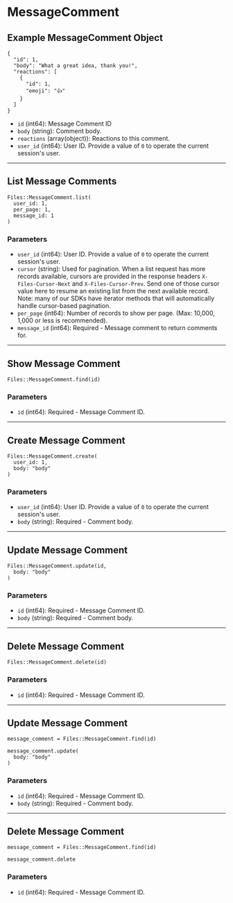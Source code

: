 # MessageComment

## Example MessageComment Object

```
{
  "id": 1,
  "body": "What a great idea, thank you!",
  "reactions": [
    {
      "id": 1,
      "emoji": "👍"
    }
  ]
}
```

* `id` (int64): Message Comment ID
* `body` (string): Comment body.
* `reactions` (array(object)): Reactions to this comment.
* `user_id` (int64): User ID.  Provide a value of `0` to operate the current session's user.


---

## List Message Comments

```
Files::MessageComment.list(
  user_id: 1, 
  per_page: 1, 
  message_id: 1
)
```

### Parameters

* `user_id` (int64): User ID.  Provide a value of `0` to operate the current session's user.
* `cursor` (string): Used for pagination.  When a list request has more records available, cursors are provided in the response headers `X-Files-Cursor-Next` and `X-Files-Cursor-Prev`.  Send one of those cursor value here to resume an existing list from the next available record.  Note: many of our SDKs have iterator methods that will automatically handle cursor-based pagination.
* `per_page` (int64): Number of records to show per page.  (Max: 10,000, 1,000 or less is recommended).
* `message_id` (int64): Required - Message comment to return comments for.


---

## Show Message Comment

```
Files::MessageComment.find(id)
```

### Parameters

* `id` (int64): Required - Message Comment ID.


---

## Create Message Comment

```
Files::MessageComment.create(
  user_id: 1, 
  body: "body"
)
```

### Parameters

* `user_id` (int64): User ID.  Provide a value of `0` to operate the current session's user.
* `body` (string): Required - Comment body.


---

## Update Message Comment

```
Files::MessageComment.update(id, 
  body: "body"
)
```

### Parameters

* `id` (int64): Required - Message Comment ID.
* `body` (string): Required - Comment body.


---

## Delete Message Comment

```
Files::MessageComment.delete(id)
```

### Parameters

* `id` (int64): Required - Message Comment ID.


---

## Update Message Comment

```
message_comment = Files::MessageComment.find(id)

message_comment.update(
  body: "body"
)
```

### Parameters

* `id` (int64): Required - Message Comment ID.
* `body` (string): Required - Comment body.


---

## Delete Message Comment

```
message_comment = Files::MessageComment.find(id)

message_comment.delete
```

### Parameters

* `id` (int64): Required - Message Comment ID.
